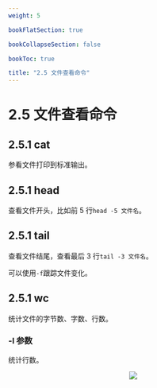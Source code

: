 ```yaml
---
weight: 5

bookFlatSection: true

bookCollapseSection: false

bookToc: true

title: "2.5 文件查看命令"
---
```


# 2.5 文件查看命令

## 2.5.1 cat

参看文件打印到标准输出。

## 2.5.1 head

查看文件开头，比如前 5 行`head -5 文件名`。

## 2.5.1 tail

查看文件结尾，查看最后 3 行`tail -3 文件名`。

可以使用`-f`跟踪文件变化。

## 2.5.1 wc

统计文件的字节数、字数、行数。

### -l 参数

统计行数。

<div align="center"><img src="https://cdn.xiaobinqt.cn/xiaobinqt.io/20230201/eedee885bd8b499f8ef8c386018fb509.png" width=  /></div>





